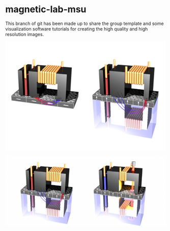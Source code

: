 # magnetic-lab-msu
This branch of git has been made up to share the group template and
some visualization software tutorials for creating the high quality and high resolution images.


![novel_HDD](conventional_HDD.png)

![novel_HDD](novel_HDD.png)





